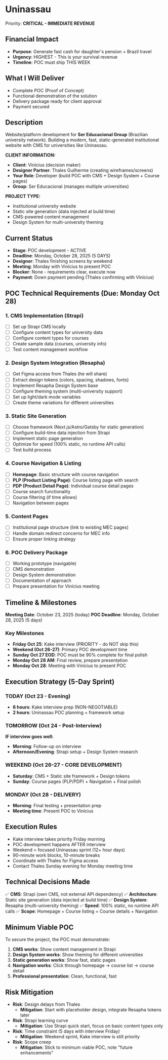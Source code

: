 # Uninassau

Priority: **CRITICAL - IMMEDIATE REVENUE**

## Financial Impact
- **Purpose**: Generate fast cash for daughter's pension + Brazil travel
- **Urgency**: HIGHEST - This is your survival revenue
- **Timeline**: POC must ship THIS WEEK

## What I Will Deliver
- Complete POC (Proof of Concept)
- Functional demonstration of the solution
- Delivery package ready for client approval
- Payment secured

## Description
Website/platform development for **Ser Educacional Group** (Brazilian university network). Building a modern, fast, static-generated institutional website with CMS for universities like Uninassau.

**CLIENT INFORMATION:**
- **Client**: Vinícius (decision maker)
- **Designer Partner**: Thales Guilherme (creating wireframes/screens)
- **Your Role**: Developer (build POC with CMS + Design System + Course pages)
- **Group**: Ser Educacional (manages multiple universities)

**PROJECT TYPE:**
- Institutional university website
- Static site generation (data injected at build time)
- CMS-powered content management
- Design System for multi-university theming

## Current Status
- **Stage**: POC development - ACTIVE
- **Deadline**: Monday, October 28, 2025 (5 DAYS)
- **Designer**: Thales finishing screens by weekend
- **Meeting**: Monday with Vinícius to present POC
- **Blocker**: None - requirements clear, execute now
- **Payment**: Down payment pending (Thales confirming with Vinícius)

## POC Technical Requirements (Due: Monday Oct 28)

### 1. CMS Implementation (Strapi)
- [ ] Set up Strapi CMS locally
- [ ] Configure content types for university data
- [ ] Configure content types for courses
- [ ] Create sample data (courses, university info)
- [ ] Test content management workflow

### 2. Design System Integration (Resapha)
- [ ] Get Figma access from Thales (he will share)
- [ ] Extract design tokens (colors, spacing, shadows, fonts)
- [ ] Implement Resapha Design System base
- [ ] Configure theming system (multi-university support)
- [ ] Set up light/dark mode variables
- [ ] Create theme variations for different universities

### 3. Static Site Generation
- [ ] Choose framework (Next.js/Astro/Gatsby for static generation)
- [ ] Configure build-time data injection from Strapi
- [ ] Implement static page generation
- [ ] Optimize for speed (100% static, no runtime API calls)
- [ ] Test build process

### 4. Course Navigation & Listing
- [ ] **Homepage**: Basic structure with course navigation
- [ ] **PLP (Product Listing Page)**: Course listing page with search
- [ ] **PDP (Product Detail Page)**: Individual course detail pages
- [ ] Course search functionality
- [ ] Course filtering (if time allows)
- [ ] Navigation between pages

### 5. Content Pages
- [ ] Institutional page structure (link to existing MEC pages)
- [ ] Handle domain redirect concerns for MEC info
- [ ] Ensure proper linking strategy

### 6. POC Delivery Package
- [ ] Working prototype (navigable)
- [ ] CMS demonstration
- [ ] Design System demonstration
- [ ] Documentation of approach
- [ ] Prepare presentation for Vinícius meeting

## Timeline & Milestones

**Meeting Date**: October 23, 2025 (today)
**POC Deadline**: Monday, October 28, 2025 (5 days)

### Key Milestones
- **Friday Oct 25**: Kake interview (PRIORITY - do NOT skip this)
- **Weekend (Oct 26-27)**: Primary POC development time
- **Sunday Oct 27 EOD**: POC must be 90% complete for final polish
- **Monday Oct 28 AM**: Final review, prepare presentation
- **Monday Oct 28**: Meeting with Vinícius to present POC

## Execution Strategy (5-Day Sprint)

### TODAY (Oct 23 - Evening)
- **6 hours**: Kake interview prep (NON-NEGOTIABLE)
- **2 hours**: Uninassau POC planning + framework setup

### TOMORROW (Oct 24 - Post-Interview)
**IF interview goes well:**
- **Morning**: Follow-up on interview
- **Afternoon/Evening**: Strapi setup + Design System research

### WEEKEND (Oct 26-27 - CORE DEVELOPMENT)
- **Saturday**: CMS + Static site framework + Design tokens
- **Sunday**: Course pages (PLP/PDP) + Navigation + Final polish

### MONDAY (Oct 28 - DELIVERY)
- **Morning**: Final testing + presentation prep
- **Meeting time**: Present POC to Vinícius

## Execution Rules
- Kake interview takes priority Friday morning
- POC development happens AFTER interview
- Weekend = focused Uninassau sprint (12+ hour days)
- 90-minute work blocks, 10-minute breaks
- Coordinate with Thales for Figma access
- Contact Thales Sunday evening for Monday meeting time

## Technical Decisions Made
✅ **CMS**: Strapi (own CMS, not external API dependency)
✅ **Architecture**: Static site generation (data injected at build time)
✅ **Design System**: Resapha (multi-university theming)
✅ **Speed**: 100% static, no runtime API calls
✅ **Scope**: Homepage + Course listing + Course details + Navigation

## Minimum Viable POC
To secure the project, the POC must demonstrate:
1. **CMS works**: Show content management in Strapi
2. **Design System works**: Show theming for different universities
3. **Static generation works**: Show fast, static pages
4. **Navigation works**: Click through homepage → course list → course detail
5. **Professional presentation**: Clean, functional, fast

## Risk Mitigation
- **Risk**: Design delays from Thales
  - **Mitigation**: Start with placeholder design, integrate Resapha tokens later
- **Risk**: Strapi learning curve
  - **Mitigation**: Use Strapi quick start, focus on basic content types only
- **Risk**: Time constraint (5 days with interview Friday)
  - **Mitigation**: Weekend sprint, Kake interview is still priority
- **Risk**: Scope creep
  - **Mitigation**: Stick to minimum viable POC, note "future enhancements"
